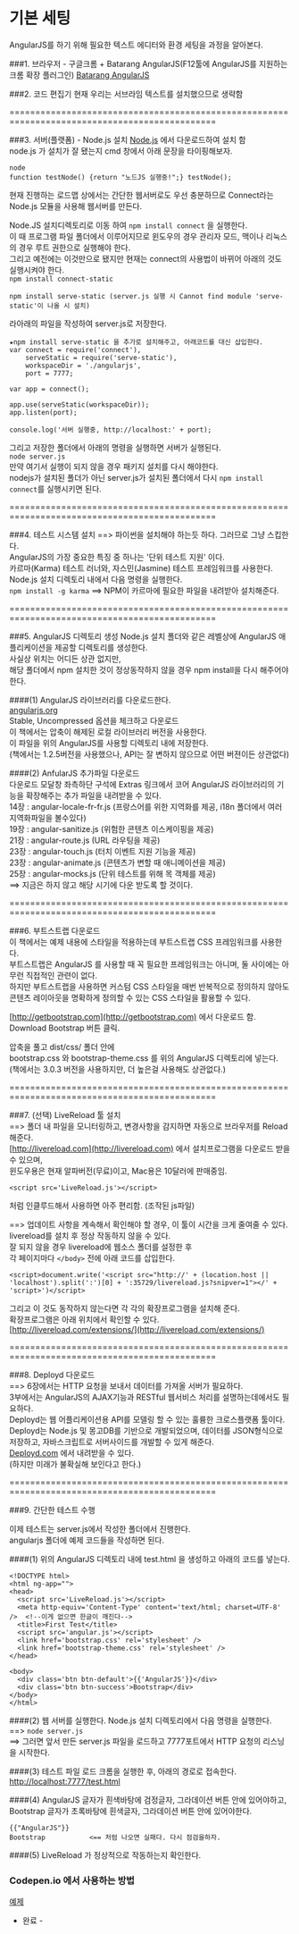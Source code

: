 # 기본 세팅

AngularJS를 하기 위해 필요한 텍스트 에디터와 환경 세팅을 과정을 알아본다.  

###1. 브라우저 - 구글크롬 + Batarang AngularJS(F12툴에 AngularJS를 지원하는 크롬 확장 플러그인)
[Batarang AngularJS](https://chrome.google.com/webstore/detail/angularjs-batarang/ighdmehidhipcmcojjgiloacoafjmpfk?hl=ko)

###2. 코드 편집기
현재 우리는 서브라임 텍스트를 설치했으므로 생략함  

==============================================================================================

###3. 서버(플랫폼) - Node.js 설치
[Node.js](https://nodejs.org/) 에서 다운로드하여 설치 함  
node.js 가 설치가 잘 됐는지 cmd 창에서 아래 문장을 타이핑해보자.  
```
node
function testNode() {return "노드JS 실행중!";} testNode();
```

현재 진행하는 로드맵 상에서는 간단한 웹서버로도 우선 충분하므로 Connect라는 Node.js 모듈을 사용해 웹서버를 만든다.  

Node.JS 설치디렉토리로 이동 하여 `npm install connect` 을 실행한다.  
이 때 프로그램 파일 폴더에서 이루어지므로 윈도우의 경우 관리자 모드, 맥이나 리눅스의 경우 루트 권한으로 실행해야 한다.  
그리고 예전에는 이것만으로 됐지만 현재는 connect의 사용법이 바뀌어 아래의 것도 실행시켜야 한다.  
`npm install connect-static`

`npm install serve-static (server.js 실행 시 Cannot find module 'serve-static'이 나올 시 설치)` 

라아래의 파일을 작성하여 server.js로 저장한다.  
```
★npm install serve-static 을 추가로 설치해주고, 아래코드를 대신 삽입한다.  
var connect = require('connect'),
    serveStatic = require('serve-static'),
    workspaceDir = './angularjs',
    port = 7777;

var app = connect();

app.use(serveStatic(workspaceDir));
app.listen(port);

console.log('서버 실행중, http://localhost:' + port);
```
그리고 저장한 폴더에서 아래의 명령을 실행하면 서버가 실행된다.  
`node server.js`  
만약 여기서 실행이 되지 않을 경우 패키지 설치를 다시 해야한다.  
nodejs가 설치된 폴더가 아닌 server.js가 설치된 폴더에서 다시 `npm install connect`를 실행시키면 된다.  

==============================================================================================


###4. 테스트 시스템 설치  ==>  파이썬을 설치해야 하는듯 하다. 그러므로 그냥 스킵한다.  
AngularJS의 가장 중요한 특징 중 하나는 '단위 테스트 지원' 이다.  
카르마(Karma) 테스트 러너와, 자스민(Jasmine) 테스트 프레임워크를 사용한다.  
Node.js 설치 디렉토리 내에서 다음 명령을 실행한다.  
`npm install -g karma`  ==> NPM이 카르마에 필요한 파일을 내려받아 설치해준다.  

==============================================================================================


###5. AngularJS 디렉토리 생성
Node.js 설치 폴더와 같은 레벨상에 AngularJS 애플리케이션을 제공할 디렉토리를 생성한다.  
사실상 위치는 어디든 상관 없지만,  
해당 폴더에서 npm 설치한 것이 정상동작하지 않을 경우 npm install을 다시 해주어야 한다.  

####(1) AngularJS 라이브러리를 다운로드한다.  
  [angularjs.org](http://angularjs.org)  
   Stable, Uncompressed 옵션을 체크하고 다운로드  
   이 책에서는 압축이 해제된 로컬 라이브러리 버전을 사용한다.  
   이 파일을 위의 AngularJS를 사용할 디렉토리 내에 저장한다.  
   (책에서는 1.2.5버전을 사용했으나, API는 잘 변하지 않으므로 어떤 버젼이든 상관없다)  

####(2) AnfularJS 추가파일 다운로드  
   다운로드 모달창 좌측하단 구석에 Extras 링크에서 코어 AngularJS 라이브러리의 기능을 확장해주는 추가 파일을 내려받을 수 있다.  
   14장 : angular-locale-fr-fr.js  (프랑스어를 위한 지역화를 제공, i18n 폴더에서 여러 지역화파일을 볼수있다)  
   19장 : angular-sanitize.js  (위험한 콘텐츠 이스케이핑을 제공)  
   21장 : angular-route.js  (URL 라우팅을 제공)  
   23장 : angular-touch.js  (터치 이벤트 지원 기능을 제공)  
   23장 : angular-animate.js  (콘텐츠가 변할 때 애니메이션을 제공)  
   25장 : angular-mocks.js  (단위 테스트를 위해 목 객체를 제공)  
   ==> 지금은 하지 않고 해당 시기에 다운 받도록 할 것이다.  


==============================================================================================


###6. 부트스트랩 다운로드  
이 책에서는 예제 내용에 스타일을 적용하는데 부트스트랩 CSS 프레임워크를 사용한다.  
부트스트랩은 AngularJS 를 사용할 때 꼭 필요한 프레임워크는 아니며, 둘 사이에는 아무런 직접적인 관련이 없다.  
하지만 부트스트랩을 사용하면 커스텀 CSS 스타일을 매번 반복적으로 정의하지 않아도 콘텐츠 레이아웃을 명확하게 정의할 수 있는 CSS 스타일을 활용할 수 있다.  

[http://getbootstrap.com](http://getbootstrap.com) 에서 다운로드 함.  
Download Bootstrap 버튼 클릭.  

압축을 풀고 dist/css/ 폴더 안에  
  bootstrap.css 와 bootstrap-theme.css 를 위의 AngularJS 디렉토리에 넣는다.  
(책에서는 3.0.3 버전을 사용하지만, 더 높은걸 사용해도 상관없다.)  


==============================================================================================


###7. (선택) LiveReload 툴 설치  
==> 폴더 내 파일을 모니터링하고, 변경사항을 감지하면 자동으로 브라우저를 Reload 해준다.  
[http://livereload.com](http://livereload.com)  에서 설치프로그램을 다운로드 받을수 있으며,  
윈도우용은 현재 알파버전(무료)이고, Mac용은 10달러에 판매중임.  
```
<script src='LiveReload.js'></script>
```
처럼 인클루드해서 사용하면 아주 편리함. (조작된 js파일)  

==> 업데이트 사항을 계속해서 확인해야 할 경우, 이 툴이 시간을 크게 줄여줄 수 있다.  
livereload를 설치 후 정상 작동하지 않을 수 있다.  
잘 되지 않을 경우 livereload에 웹소스 폴더를 설정한 후  
각 페이지마다 `</body>` 전에 아래 코드를 삽입한다.  
```
<script>document.write('<script src="http://' + (location.host || 'localhost').split(':')[0] + ':35729/livereload.js?snipver=1"></' + 'script>')</script>
```
그리고 이 것도 동작하지 않는다면 각 각의 확장프로그램을 설치해 준다.  
확장프로그램은 아래 위치에서 확인할 수 있다.  
[http://livereload.com/extensions/](http://livereload.com/extensions/)

==============================================================================================


###8. Deployd 다운로드  
==> 6장에서는 HTTP 요청을 보내서 데이터를 가져올 서버가 필요하다.  
    3부에서는 AngularJS의 AJAX기능과 RESTful 웹서비스 처리를 설명하는데에서도 필요하다.  
Deployd는 웹 어플리케이션용 API를 모델링 할 수 있는 훌륭한 크로스플랫폼 툴이다.  
Deployd는 Node.js 및 몽고DB를 기반으로 개발되었으며, 데이터를 JSON형식으로 저장하고, 자바스크립트로 서버사이드를 개발할 수 있게 해준다.  
[Deployd.com](http://Deployd.com) 에서 내려받을 수 있다.  
(하지만 미래가 불확실해 보인다고 한다.)  


==============================================================================================


###9. 간단한 테스트 수행

이제 테스트는 server.js에서 작성한 폴더에서 진행한다.  
angularjs 폴더에 예제 코드들을 작성하면 된다.  

####(1) 위의 AngularJS 디렉토리 내에 test.html 을 생성하고 아래의 코드를 넣는다.
```
<!DOCTYPE html>
<html ng-app="">
<head>
  <script src='LiveReload.js'></script>
  <meta http-equiv='Content-Type' content='text/html; charset=UTF-8' />  <!--이게 없으면 한글이 깨진다-->
  <title>First Test</title>
  <script src='angular.js'></script>
  <link href='bootstrap.css' rel='stylesheet' />
  <link href='bootstrap-theme.css' rel='stylesheet' />
</head>

<body>
  <div class='btn btn-default'>{{'AngularJS'}}</div>
  <div class='btn btn-success'>Bootstrap</div>
</body>
</html>
```

####(2) 웹 서버를 실행한다.
Node.js 설치 디렉토리에서 다음 명령을 실행한다.  
==> `node server.js`  
==> 그러면 앞서 만든 server.js 파일을 로드하고 7777포트에서 HTTP 요청의 리스닝을 시작한다.  


####(3) 테스트 파일 로드
크롬을 실행한 후, 아래의 경로로 접속한다.
[http://localhost:7777/test.html](http://localhost:7777/test.html)


####(4) AngularJS 글자가 흰색바탕에 검정글자, 그라데이션 버튼 안에 있어야하고,
    Bootstrap 글자가 초록바탕에 흰색글자, 그라데이션 버튼 안에 있어야한다.  
```
{{"AngularJS"}}
Bootstrap           <== 처럼 나오면 실패다. 다시 점검을하자.
```


####(5) LiveReload 가 정상적으로 작동하는지 확인한다.


### Codepen.io 에서 사용하는 방법

[예제](http://codepen.io/luensys/pen/mevGVG)


- 완료 -
































